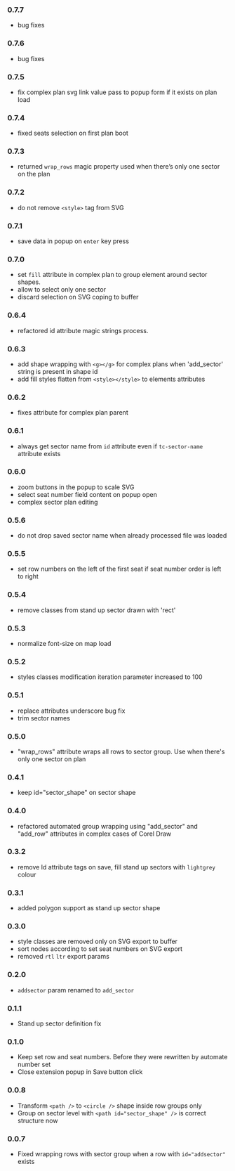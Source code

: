 ### 0.7.7
- bug fixes

### 0.7.6
- bug fixes

### 0.7.5
- fix complex plan svg link value pass to popup form if it exists on plan load

### 0.7.4
- fixed seats selection on first plan boot

### 0.7.3
- returned `wrap_rows` magic property used when there’s only one sector on the plan

### 0.7.2
- do not remove `<style>` tag from SVG

### 0.7.1
- save data in popup on `enter` key press

### 0.7.0
- set `fill` attribute in complex plan to group element around sector shapes. 
- allow to select only one sector
- discard selection on SVG coping to buffer

### 0.6.4
- refactored id attribute magic strings process.

### 0.6.3
- add shape wrapping with `<g></g>` for complex plans when 'add_sector' string is present in shape id
- add fill styles flatten from `<style></style>` to elements attributes 

### 0.6.2
- fixes attribute for complex plan parent

### 0.6.1
- always get sector name from `id` attribute even if `tc-sector-name` attribute exists

### 0.6.0
- zoom buttons in the popup to scale SVG
- select seat number field content on popup open
- complex sector plan editing

### 0.5.6
- do not drop saved sector name when already processed file was loaded

### 0.5.5
- set row numbers on the left of the first seat if seat number order is left to right

### 0.5.4
- remove classes from stand up sector drawn with 'rect'

### 0.5.3
- normalize font-size on map load

### 0.5.2
- styles classes modification iteration parameter increased to 100

### 0.5.1
- replace attributes underscore bug fix
- trim sector names

### 0.5.0
- "wrap_rows" attribute wraps all rows to sector group. Use when there's only one sector on plan

### 0.4.1
- keep id="sector_shape" on sector shape

### 0.4.0
- refactored automated group wrapping using "add_sector" and "add_row" attributes in complex cases of Corel Draw

### 0.3.2
- remove Id attribute tags on save, fill stand up sectors with `lightgrey` colour

### 0.3.1
- added polygon support as stand up sector shape

### 0.3.0
- style classes are removed only on SVG export to buffer
- sort nodes according to set seat numbers on SVG export
- removed `rtl` `ltr` export params

### 0.2.0
- `addsector` param renamed to `add_sector`

### 0.1.1
- Stand up sector definition fix

### 0.1.0
- Keep set row and seat numbers. Before they were rewritten by automate number set
- Close extension popup in Save button click

### 0.0.8
- Transform `<path />` to `<circle />` shape inside row groups only
- Group on sector level with `<path id="sector_shape" />` is correct structure now

### 0.0.7
- Fixed wrapping rows with sector group when a row with `id="addsector"` exists
